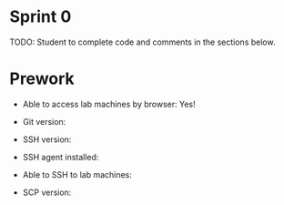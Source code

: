 # Sprint 0
TODO: Student to complete code and comments in the sections below.

# Prework
- Able to access lab machines by browser:
Yes!
- Git version:

- SSH version:
- SSH agent installed: 
- Able to SSH to lab machines:
- SCP version:
